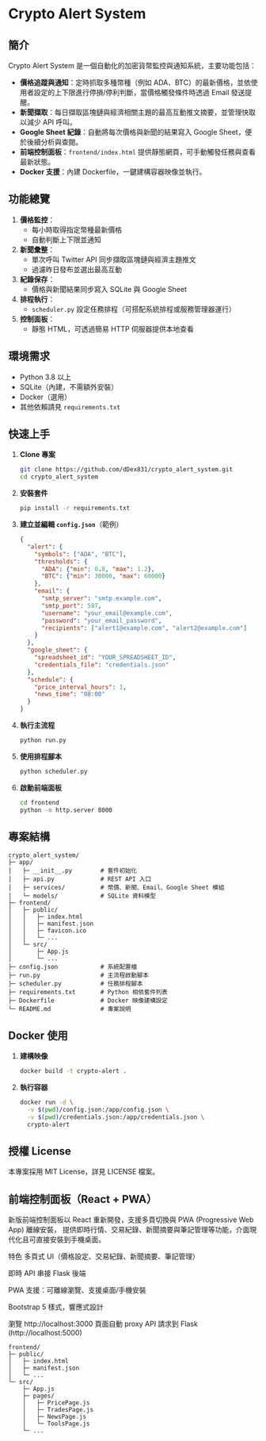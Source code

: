 # Crypto Alert System

## 簡介
Crypto Alert System 是一個自動化的加密貨幣監控與通知系統，主要功能包括：

- **價格追蹤與通知**：定時抓取多種幣種（例如 ADA、BTC）的最新價格，並依使用者設定的上下限進行停損/停利判斷，當價格觸發條件時透過 Email 發送提醒。
- **新聞擷取**：每日擷取區塊鏈與經濟相關主題的最高互動推文摘要，並管理快取以減少 API 呼叫。
- **Google Sheet 紀錄**：自動將每次價格與新聞的結果寫入 Google Sheet，便於後續分析與查閱。
- **前端控制面板**：`frontend/index.html` 提供靜態網頁，可手動觸發任務與查看最新狀態。
- **Docker 支援**：內建 Dockerfile，一鍵建構容器映像並執行。

## 功能總覽
1. **價格監控**：
   - 每小時取得指定幣種最新價格
   - 自動判斷上下限並通知
2. **新聞彙整**：
   - 單次呼叫 Twitter API 同步擷取區塊鏈與經濟主題推文
   - 過濾昨日發布並選出最高互動
3. **紀錄保存**：
   - 價格與新聞結果同步寫入 SQLite 與 Google Sheet
4. **排程執行**：
   - `scheduler.py` 設定任務排程（可搭配系統排程或服務管理器運行）
5. **控制面板**：
   - 靜態 HTML，可透過簡易 HTTP 伺服器提供本地查看

## 環境需求
- Python 3.8 以上
- SQLite（內建，不需額外安裝）
- Docker（選用）
- 其他依賴請見 `requirements.txt`

## 快速上手
1. **Clone 專案**
   ```bash
   git clone https://github.com/dDex831/crypto_alert_system.git
   cd crypto_alert_system
   ```
2. **安裝套件**
   ```bash
   pip install -r requirements.txt
   ```
3. **建立並編輯 `config.json`**（範例）
   ```json
   {
     "alert": {
       "symbols": ["ADA", "BTC"],
       "thresholds": {
         "ADA": {"min": 0.8, "max": 1.2},
         "BTC": {"min": 30000, "max": 60000}
       },
       "email": {
         "smtp_server": "smtp.example.com",
         "smtp_port": 587,
         "username": "your_email@example.com",
         "password": "your_email_password",
         "recipients": ["alert1@example.com", "alert2@example.com"]
       }
     },
     "google_sheet": {
       "spreadsheet_id": "YOUR_SPREADSHEET_ID",
       "credentials_file": "credentials.json"
     },
     "schedule": {
       "price_interval_hours": 1,
       "news_time": "08:00"
     }
   }
   ```
4. **執行主流程**
   ```bash
   python run.py
   ```
5. **使用排程腳本**
   ```bash
   python scheduler.py
   ```
6. **啟動前端面板**
   ```bash
   cd frontend
   python -m http.server 8000
   ```

## 專案結構
```text
crypto_alert_system/
├─ app/
│   ├─ __init__.py        # 套件初始化
│   ├─ api.py             # REST API 入口
│   ├─ services/          # 幣價、新聞、Email、Google Sheet 模組
│   └─ models/            # SQLite 資料模型
├─ frontend/
│   ├─ public/
│   │   ├─ index.html
│   │   ├─ manifest.json
│   │   ├─ favicon.ico
│   │   └─ ...
│   └─ src/
│       ├─ App.js
│       └─ ...
├─ config.json            # 系統配置檔
├─ run.py                 # 主流程啟動腳本
├─ scheduler.py           # 任務排程腳本
├─ requirements.txt       # Python 相依套件列表
├─ Dockerfile             # Docker 映像建構設定
└─ README.md              # 專案說明
```

## Docker 使用
1. **建構映像**
   ```bash
   docker build -t crypto-alert .
   ```
2. **執行容器**
   ```bash
   docker run -d \
     -v $(pwd)/config.json:/app/config.json \
     -v $(pwd)/credentials.json:/app/credentials.json \
     crypto-alert
   ```

## 授權 License
本專案採用 MIT License，詳見 LICENSE 檔案。


## 前端控制面板（React + PWA）
新版前端控制面板以 React 重新開發，支援多頁切換與 PWA (Progressive Web App) 離線安裝，
提供即時行情、交易紀錄、新聞摘要與筆記管理等功能，介面現代化且可直接安裝到手機桌面。

特色
多頁式 UI（價格設定、交易紀錄、新聞摘要、筆記管理）

即時 API 串接 Flask 後端

PWA 支援：可離線瀏覽、支援桌面/手機安裝

Bootstrap 5 樣式，響應式設計


瀏覽 http://localhost:3000
頁面自動 proxy API 請求到 Flask (http://localhost:5000)

```text
frontend/
├─ public/
│   ├─ index.html
│   ├─ manifest.json
│   └─ ...
└─ src/
    ├─ App.js
    ├─ pages/
    │   ├─ PricePage.js
    │   ├─ TradesPage.js
    │   ├─ NewsPage.js
    │   └─ ToolsPage.js
    └─ ...
```

